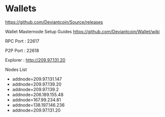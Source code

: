 # Wallets

https://github.com/Deviantcoin/Source/releases

Wallet Masternode Setup Guides https://github.com/Deviantcoin/Wallet/wiki

RPC Port : 22617

P2P Port : 22618

Explorer : http://209.97.131.20

Nodes List 

* addnode=209.97.131.147
* addnode=209.97.139.20
* addnode=209.97.139.2
* addnode=206.189.155.48
* addnode=167.99.234.81
* addnode=138.197.146.236
* addnode=209.97.131.20
